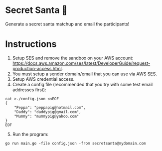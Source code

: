 # Secret Santa 🎅

Generate a secret santa matchup and email the participants!

# Instructions

1. Setup SES and remove the sandbox on your AWS account: https://docs.aws.amazon.com/ses/latest/DeveloperGuide/request-production-access.html.
2. You must setup a sender domain/email that you can use via AWS SES.
3. Setup AWS credential access.
4. Create a config file (recommended that you try with some test email addresses first):
```
cat >./config.json <<EOF
{
    "Peppa": "peppapig@hotmail.com",
    "Daddy": "daddypig@gmail.com",
    "Mummy": "mummypig@yahoo.com"
}
EOF
```

5. Run the program:
```
go run main.go -file config.json -from secretsanta@mydomain.com
```
